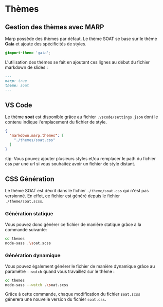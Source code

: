 # Thèmes

## Gestion des thèmes avec MARP

Marp possède des thèmes par défaut.
Le thème SOAT se base sur le thème **Gaia** et ajoute des spécificités de styles.

```css
@import-theme 'gaia';
```

L'utilisation des thèmes se fait en ajoutant ces lignes au début du fichier markdown de slides :

```markdown
---
marp: true
theme: soat
---
```

## VS Code

Le thème **soat** est disponible grâce au fichier `.vscode/settings.json` dont le contenu indique l'emplacement du fichier de style.

```json
{
  "markdown.marp.themes": [
    "./themes/soat.css"
  ]
}
```

:tip: Vous pouvez ajouter plusieurs styles et/ou remplacer le path du fichier css par une url si vous souhaitez avoir un fichier de style distant.

## CSS Génération

Le thème SOAT est décrit dans le fichier `./theme/soat.css` qui n'est pas versionné.
En effet, ce fichier est généré depuis le fichier `./theme/soat.scss`.

### Génération statique

Vous pouvez donc générer ce fichier de manière statique grâce à la commande suivante:

```bash
cd themes
node-sass .\soat.scss
```

### Génération dynamique

Vous pouvez également générer le fichier de manière dynamique grâce au paramêtre `--watch` quand vous travaillez sur le thème :

```bash
cd themes
node-sass --watch .\soat.scss
```

Grâce à cette commande, chaque modification du fichier `soat.scss` génerera une nouvelle version du fichier `soat.css`.
